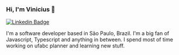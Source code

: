 ### Hi, I'm Vinicius 🎸

[![Linkedin Badge](https://img.shields.io/badge/-Vinicius%20Santos-00875f?style=flat-square&logo=Linkedin&logoColor=white&link=https://www.linkedin.com/in/vinicius-santana-santos//)](https://www.linkedin.com/in/vinicius-santana-santos/) 

I'm a software developer based in São Paulo, Brazil. I'm a big fan of Javascript, Typescript and anything in between. I spend most of time working on ufabc planner and learning new stuff.
